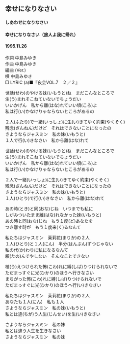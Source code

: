 ## 幸せになりなさい
#### しあわせになりなさい
#### 幸せになりなさい（旅人よ我に帰れ）
#### 1995.11.26

作詞     中島みゆき　　　　　   
作曲      中島みゆき  　　　   
編曲 (Ver.) 　　　　　    
唄     中島みゆき    
□ LYRIC (a)■『夜会VOL.7　２／２』  
  
世話(せわ)のやける妹(いもうと)ね　まだこんなところで  
生(う)まれそこねていないでちょうだい  
いいかげん　私から離(はな)れていい頃(ころ)よ  
私は行(い)かなけりゃならないところがあるの  
  
２人(ふたり)で一緒(いっしょ)に生(い)きてゆく約束(やくそく)  
残念(ざんねん)だけど　それはできないことになったの  
さようならジャスミン　私の妹(いもうと)  
１人で行(い)きなさい　私から離(はな)れて  
  
世話(せわ)のやける妹(いもうと)ね　まだこんなところで  
生(う)まれそこねていないでちょうだい  
いいかげん　私から離(はな)れていい頃(ころ)よ  
私は行(い)かなけりゃならないところがあるの  
  
２人で一緒(いっしょ)に生(い)きてゆく約束(やくそく)  
残念(ざんねん)だけど　それはできないことになったの  
さようならジャスミン　私の妹(いもうと)  
１人(ひとり)で行(い)きなさい　私から離(はな)れて  
  
あの時(とき)と同(おな)じね　いつまでも私に  
しがみついたまま離(はな)れなかった妹(いもうと)  
あの時と同(おな)じね　もう１度(ど)あなたを  
つき離す時が　もう１度来(く)るなんて  
  
私たちはジャスミン　茉莉花(まりか)の２人  
１人(ひとり)と１人(にん)　半分(はんぶん)ずつじゃない  
私の代(か)わりに私になるなんて  
頼(たの)んでやしない　そんなことできない  
  
植(う)えつけられた怖(こわ)れに縛(しば)りつけられないで  
ただまっすぐに光(ひかり)のほうへ行きなさい  
まちがった怖(こわ)れに縛(しば)りつけられないで  
ただまっすぐに光(ひかり)のほうへ行(い)きなさい  
  
私たちはジャスミン　茉莉花(まりか)の２人  
あなたも１人(にん)　私も１人  
さようならジャスミン　私の妹(いもうと)  
私とは違(ちが)う人生(じんせい)を生(い)きなさい  
  
さようならジャスミン　私の妹  
私とは違う人生を生きなさい  
さようならジャスミン　私の妹  